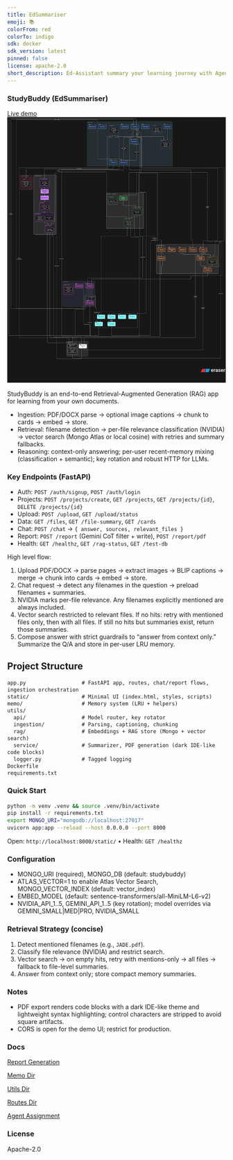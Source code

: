 ```yaml
---
title: EdSummariser
emoji: 📚 
colorFrom: red
colorTo: indigo
sdk: docker
sdk_version: latest
pinned: false
license: apache-2.0
short_description: Ed-Assistant summary your learning journey with Agentic RAG
---
```


### StudyBuddy (EdSummariser)
[Live demo](https://binkhoale1812-edsummariser.hf.space)  
![System Architecture](diagram.svg)

StudyBuddy is an end-to-end Retrieval-Augmented Generation (RAG) app for learning from your own documents. 

- Ingestion: PDF/DOCX parse → optional image captions → chunk to cards → embed → store.
- Retrieval: filename detection → per-file relevance classification (NVIDIA) → vector search (Mongo Atlas or local cosine) with retries and summary fallbacks.
- Reasoning: context-only answering; per-user recent-memory mixing (classification + semantic); key rotation and robust HTTP for LLMs.

### Key Endpoints (FastAPI)

- Auth: `POST /auth/signup`, `POST /auth/login`
- Projects: `POST /projects/create`, `GET /projects`, `GET /projects/{id}`, `DELETE /projects/{id}`
- Upload: `POST /upload`, `GET /upload/status`
- Data: `GET /files`, `GET /file-summary`, `GET /cards`
- Chat: `POST /chat` → `{ answer, sources, relevant_files }`
- Report: `POST /report` (Gemini CoT filter + write), `POST /report/pdf`
- Health: `GET /healthz`, `GET /rag-status`, `GET /test-db`

High level flow:
1) Upload PDF/DOCX → parse pages → extract images → BLIP captions → merge → chunk into cards → embed → store.
2) Chat request → detect any filenames in the question → preload filenames + summaries.
3) NVIDIA marks per-file relevance. Any filenames explicitly mentioned are always included.
4) Vector search restricted to relevant files. If no hits: retry with mentioned files only, then with all files. If still no hits but summaries exist, return those summaries.
5) Compose answer with strict guardrails to “answer from context only.” Summarize the Q/A and store in per-user LRU memory.

## Project Structure

```text
app.py                  # FastAPI app, routes, chat/report flows, ingestion orchestration
static/                 # Minimal UI (index.html, styles, scripts)
memo/                   # Memory system (LRU + helpers)
utils/
  api/                  # Model router, key rotator
  ingestion/            # Parsing, captioning, chunking
  rag/                  # Embeddings + RAG store (Mongo + vector search)
  service/              # Summarizer, PDF generation (dark IDE-like code blocks)
  logger.py             # Tagged logging
Dockerfile
requirements.txt
```

### Quick Start

```bash
python -m venv .venv && source .venv/bin/activate
pip install -r requirements.txt
export MONGO_URI="mongodb://localhost:27017"
uvicorn app:app --reload --host 0.0.0.0 --port 8000
```

Open: `http://localhost:8000/static/`  •  Health: `GET /healthz`

### Configuration

- MONGO_URI (required), MONGO_DB (default: studybuddy)
- ATLAS_VECTOR=1 to enable Atlas Vector Search, MONGO_VECTOR_INDEX (default: vector_index)
- EMBED_MODEL (default: sentence-transformers/all-MiniLM-L6-v2)
- NVIDIA_API_1..5, GEMINI_API_1..5 (key rotation); model overrides via GEMINI_SMALL|MED|PRO, NVIDIA_SMALL

### Retrieval Strategy (concise)

1) Detect mentioned filenames (e.g., `JADE.pdf`).
2) Classify file relevance (NVIDIA) and restrict search.
3) Vector search → on empty hits, retry with mentions-only → all files → fallback to file-level summaries.
4) Answer from context only; store compact memory summaries.

### Notes

- PDF export renders code blocks with a dark IDE-like theme and lightweight syntax highlighting; control characters are stripped to avoid square artifacts.
- CORS is open for the demo UI; restrict for production.

### Docs

[Report Generation](https://huggingface.co/spaces/BinKhoaLe1812/EdSummariser/blob/main/report.pdf)

[Memo Dir](https://huggingface.co/spaces/BinKhoaLe1812/EdSummariser/blob/main/memo/README.md)

[Utils Dir](https://huggingface.co/spaces/BinKhoaLe1812/EdSummariser/blob/main/utils/README.md)

[Routes Dir](https://huggingface.co/spaces/BinKhoaLe1812/EdSummariser/blob/main/routes/README.md)

[Agent Assignment](https://huggingface.co/spaces/BinKhoaLe1812/EdSummariser/blob/main/AGENT_ASNM.md)

### License

Apache-2.0